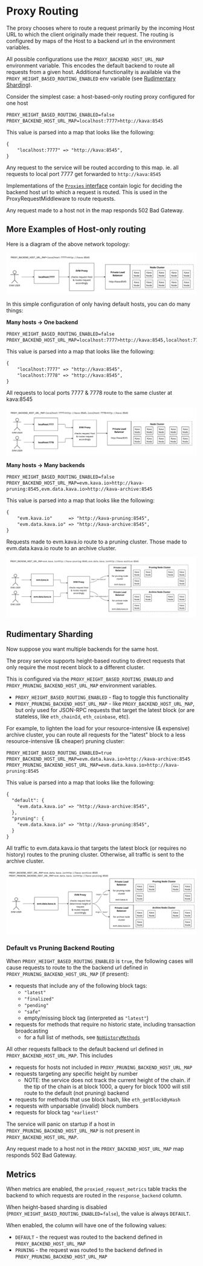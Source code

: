 # Proxy Routing

The proxy chooses where to route a request primarily by the incoming Host URL to which the client
originally made their request. The routing is configured by maps of the Host to a backend url in
the environment variables.

All possible configurations use the `PROXY_BACKEND_HOST_URL_MAP` environment variable. This encodes
the default backend to route all requests from a given host. Additional functionality is available
via the `PROXY_HEIGHT_BASED_ROUTING_ENABLED` env variable (see [Rudimentary Sharding](#rudimentary-sharding)).

Consider the simplest case: a host-based-only routing proxy configured for one host
```
PROXY_HEIGHT_BASED_ROUTING_ENABLED=false
PROXY_BACKEND_HOST_URL_MAP=localhost:7777>http://kava:8545
```
This value is parsed into a map that looks like the following:
```
{
    "localhost:7777" => "http://kava:8545",
}
```
Any request to the service will be routed according to this map.
ie. all requests to local port 7777 get forwarded to `http://kava:8545`

Implementations of the [`Proxies` interface](../service/proxy.go#L13) contain logic for deciding
the backend host url to which a request is routed. This is used in the ProxyRequestMiddleware to
route requests.

Any request made to a host not in the map responds 502 Bad Gateway.

## More Examples of Host-only routing

Here is a diagram of the above network topology:

![Proxy Service configured for one host](images/proxy_service_simple_one_host.jpg)

In this simple configuration of only having default hosts, you can do many things:

**Many hosts -> One backend**

```
PROXY_HEIGHT_BASED_ROUTING_ENABLED=false
PROXY_BACKEND_HOST_URL_MAP=localhost:7777>http://kava:8545,localhost:7778>http://kava:8545
```
This value is parsed into a map that looks like the following:
```
{
    "localhost:7777" => "http://kava:8545",
    "localhost:7778" => "http://kava:8545",
}
```
All requests to local ports 7777 & 7778 route to the same cluster at kava:8545

![Proxy Service configured for many hosts for one backend](images/proxy_service_many_hosts_one_backend.jpg)

**Many hosts -> Many backends**

```
PROXY_HEIGHT_BASED_ROUTING_ENABLED=false
PROXY_BACKEND_HOST_URL_MAP=evm.kava.io>http://kava-pruning:8545,evm.data.kava.io>http://kava-archive:8545
```
This value is parsed into a map that looks like the following:
```
{
    "evm.kava.io"      => "http://kava-pruning:8545",
    "evm.data.kava.io" => "http://kava-archive:8545",
}
```
Requests made to evm.kava.io route to a pruning cluster.
Those made to evm.data.kava.io route to an archive cluster.

![Proxy Service configured for many hosts with many backends](images/proxy_service_many_hosts_many_backends.jpg)

## Rudimentary Sharding

Now suppose you want multiple backends for the same host.

The proxy service supports height-based routing to direct requests that only require the most recent
block to a different cluster.

This is configured via the `PROXY_HEIGHT_BASED_ROUTING_ENABLED` and `PROXY_PRUNING_BACKEND_HOST_URL_MAP`
environment variables.
* `PROXY_HEIGHT_BASED_ROUTING_ENABLED` - flag to toggle this functionality
* `PROXY_PRUNING_BACKEND_HOST_URL_MAP` - like `PROXY_BACKEND_HOST_URL_MAP`, but only used for JSON-RPC
  requests that target the latest block (or are stateless, like `eth_chainId`, `eth_coinbase`, etc).

For example, to lighten the load for your resource-intensive (& expensive) archive cluster, you can
route all requests for the "latest" block to a less resource-intensive (& cheaper) pruning cluster:
```
PROXY_HEIGHT_BASED_ROUTING_ENABLED=true
PROXY_BACKEND_HOST_URL_MAP=evm.data.kava.io>http://kava-archive:8545
PROXY_PRUNING_BACKEND_HOST_URL_MAP=evm.data.kava.io>http://kava-pruning:8545
```
This value is parsed into a map that looks like the following:
```
{
  "default": {
    "evm.data.kava.io" => "http://kava-archive:8545",
  },
  "pruning": {
    "evm.data.kava.io" => "http://kava-pruning:8545",
  }
}
```
All traffic to evm.data.kava.io that targets the latest block (or requires no history) routes to the pruning cluster.
Otherwise, all traffic is sent to the archive cluster.

![Proxy Service configured with rudimentary sharding](images/proxy_service_rudimentary_sharding.jpg)

### Default vs Pruning Backend Routing

When `PROXY_HEIGHT_BASED_ROUTING_ENABLED` is `true`, the following cases will cause requests to route
to the the backend url defined in `PROXY_PRUNING_BACKEND_HOST_URL_MAP` (if present):
* requests that include any of the following block tags:
  * `"latest"`
  * `"finalized"`
  * `"pending"`
  * `"safe"`
  * empty/missing block tag (interpreted as `"latest"`)
* requests for methods that require no historic state, including transaction broadcasting
  * for a full list of methods, see [`NoHistoryMethods`](../decode/evm_rpc.go#L89)

All other requests fallback to the default backend url defined in `PROXY_BACKEND_HOST_URL_MAP`.
This includes
* requests for hosts not included in `PROXY_PRUNING_BACKEND_HOST_URL_MAP`
* requests targeting any specific height by number
  * NOTE: the service does not track the current height of the chain. if the tip of the chain is at
    block 1000, a query for block 1000 will still route to the default (not pruning) backend
* requests for methods that use block hash, like `eth_getBlockByHash`
* requests with unparsable (invalid) block numbers
* requests for block tag `"earliest"`

The service will panic on startup if a host in `PROXY_PRUNING_BACKEND_HOST_URL_MAP` is not present
in `PROXY_BACKEND_HOST_URL_MAP`.

Any request made to a host not in the `PROXY_BACKEND_HOST_URL_MAP` map responds 502 Bad Gateway.

## Metrics

When metrics are enabled, the `proxied_request_metrics` table tracks the backend to which requests
are routed in the `response_backend` column.

When height-based sharding is disabled (`PROXY_HEIGHT_BASED_ROUTING_ENABLED=false`), the value is
always `DEFAULT`.

When enabled, the column will have one of the following values:
* `DEFAULT` - the request was routed to the backend defined in `PROXY_BACKEND_HOST_URL_MAP`
* `PRUNING` - the request was routed to the backend defined in `PROXY_PRUNING_BACKEND_HOST_URL_MAP`
